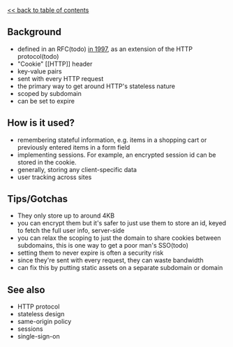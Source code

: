 [<< back to table of contents](https://github.com/OperationSpark/2017-05-peripheral-brain/wiki)

## Background

* defined in an RFC(todo) [in 1997](https://tools.ietf.org/html/rfc2109), as an extension of the HTTP protocol(todo)
* "Cookie" [[HTTP]] header
* key-value pairs
* sent with every HTTP request
* the primary way to get around HTTP's stateless nature
* scoped by subdomain
* can be set to expire

## How is it used?
* remembering stateful information, e.g. items in a shopping cart or previously entered items in a form field 
* implementing sessions. For example, an encrypted session id can be stored in the cookie.
* generally, storing any client-specific data
* user tracking across sites

## Tips/Gotchas
* They only store up to around 4KB
* you can encrypt them but it's safer to just use them to store an id, keyed to fetch the full user info, server-side
* you can relax the scoping to just the domain to share cookies between subdomains, this is one way to get a poor man's SSO(todo)
* setting them to never expire is often a security risk
* since they're sent with every request, they can waste bandwidth 
* can fix this by putting static assets on a separate subdomain or domain

## See also
* HTTP protocol
* stateless design
* same-origin policy
* sessions
* single-sign-on